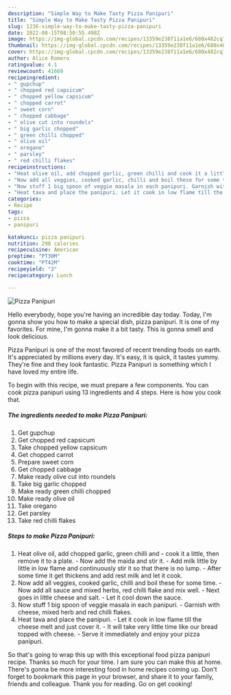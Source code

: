 ```yaml
---
description: "Simple Way to Make Tasty Pizza Panipuri"
title: "Simple Way to Make Tasty Pizza Panipuri"
slug: 1236-simple-way-to-make-tasty-pizza-panipuri
date: 2022-08-15T08:50:55.498Z
image: https://img-global.cpcdn.com/recipes/13359e238f11a1e6/680x482cq70/pizza-panipuri-recipe-main-photo.jpg
thumbnail: https://img-global.cpcdn.com/recipes/13359e238f11a1e6/680x482cq70/pizza-panipuri-recipe-main-photo.jpg
cover: https://img-global.cpcdn.com/recipes/13359e238f11a1e6/680x482cq70/pizza-panipuri-recipe-main-photo.jpg
author: Alice Romero
ratingvalue: 4.1
reviewcount: 41669
recipeingredient:
- " gupchup"
- " chopped red capsicum"
- " chopped yellow capsicum"
- " chopped carrot"
- " sweet corn"
- " chopped cabbage"
- " olive cut into roundels"
- " big garlic chopped"
- " green chilli chopped"
- " olive oil"
- " oregano"
- " parsley"
- " red chilli flakes"
recipeinstructions:
- "Heat olive oil, add chopped garlic, green chilli and cook it a little, then remove it to a plate. Now add the maida and stir it. Add milk little by little in low flame and continuously stir it so that there is no lump. After some time it get thickens and add rest milk and let it cook."
- "Now add all veggies, cooked garlic, chilli and boil these for some time. Now add all sauce and mixed herbs, red chilli flake and mix well. Next goes in little cheese and salt.  Let it cool down the sauce."
- "Now stuff 1 big spoon of veggie masala in each panipuri. Garnish with cheese, mixed herb and red chilli flakes."
- "Heat tava and place the panipuri. Let it cook in low flame till the cheese melt and just cover it. It will take very little time like our bread topped with cheese. Serve it immediately and enjoy your pizza panipuri."
categories:
- Recipe
tags:
- pizza
- panipuri

katakunci: pizza panipuri 
nutrition: 298 calories
recipecuisine: American
preptime: "PT30M"
cooktime: "PT42M"
recipeyield: "3"
recipecategory: Lunch

---
```



![Pizza Panipuri](https://img-global.cpcdn.com/recipes/13359e238f11a1e6/680x482cq70/pizza-panipuri-recipe-main-photo.jpg)

Hello everybody, hope you're having an incredible day today. Today, I'm gonna show you how to make a special dish, pizza panipuri. It is one of my favorites. For mine, I'm gonna make it a bit tasty. This is gonna smell and look delicious.

Pizza Panipuri is one of the most favored of recent trending foods on earth. It's appreciated by millions every day. It's easy, it is quick, it tastes yummy. They're fine and they look fantastic. Pizza Panipuri is something which I have loved my entire life.




To begin with this recipe, we must prepare a few components. You can cook pizza panipuri using 13 ingredients and 4 steps. Here is how you cook that.

<!--inarticleads1-->

##### The ingredients needed to make Pizza Panipuri:

1. Get  gupchup
1. Get  chopped red capsicum
1. Take  chopped yellow capsicum
1. Get  chopped carrot
1. Prepare  sweet corn
1. Get  chopped cabbage
1. Make ready  olive cut into roundels
1. Take  big garlic chopped
1. Make ready  green chilli chopped
1. Make ready  olive oil
1. Take  oregano
1. Get  parsley
1. Take  red chilli flakes




<!--inarticleads2-->

##### Steps to make Pizza Panipuri:

1. Heat olive oil, add chopped garlic, green chilli and - cook it a little, then remove it to a plate. - Now add the maida and stir it. - Add milk little by little in low flame and continuously stir it so that there is no lump. - After some time it get thickens and add rest milk and let it cook.
1. Now add all veggies, cooked garlic, chilli and boil these for some time. - Now add all sauce and mixed herbs, red chilli flake and mix well. - Next goes in little cheese and salt.  - Let it cool down the sauce.
1. Now stuff 1 big spoon of veggie masala in each panipuri. - Garnish with cheese, mixed herb and red chilli flakes.
1. Heat tava and place the panipuri. - Let it cook in low flame till the cheese melt and just cover it. - It will take very little time like our bread topped with cheese. - Serve it immediately and enjoy your pizza panipuri.




So that's going to wrap this up with this exceptional food pizza panipuri recipe. Thanks so much for your time. I am sure you can make this at home. There's gonna be more interesting food in home recipes coming up. Don't forget to bookmark this page in your browser, and share it to your family, friends and colleague. Thank you for reading. Go on get cooking!
